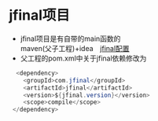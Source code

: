 # jfinal项目

- jfinal项目是有自带的main函数的</br>
maven(父子工程)+idea&emsp;[jfinal配置](http://www.jfinal.com/share/36?p=1#reply_start)
- 父工程的pom.xml中关于jfinal依赖修改为

```java
  <dependency>
    <groupId>com.jfinal</groupId>
    <artifactId>jfinal</artifactId>
    <version>${jfinal.version}</version>
    <scope>compile</scope>
 </dependency>
 ```
